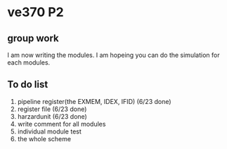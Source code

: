 # ve370 P2

## group work

I am now writing the modules. I am hopeing you can do the simulation for each modules.

## To do list

1. pipeline register(the EXMEM, IDEX, IFID) (6/23 done)
2. register file (6/23 done)
3. harzardunit (6/23 done)
4. write comment for all modules
4. individual module test
5. the whole scheme
